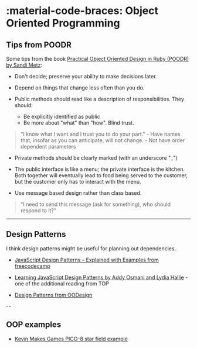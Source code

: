 :material-code-braces: Object Oriented Programming
========================
## Tips from POODR

Some tips from the book [Practical Object Oriented Design in Ruby (POODR) by Sandi Metz](https://www.poodr.com/):

- Don't decide; preserve your ability to make decisions later.

- Depend on things that change less often than you do.

- Public methods should read like a description of responsibilities. They should:

    - Be explicitly identified as public
    - Be more about "what" than "how". Blind trust.
 > "I know what I want and I trust you to do your part."
    - Have names that, insofar as you can anticipate, will not change.
    - Not have order dependent parameters

- Private methods should be clearly marked (with an underscore "_")

- The public interface is like a menu; the private interface is the kitchen. Both together will eventually lead to food being served to the customer, but the customer only has to interact with the menu.

- Use message based design rather than class based.
> "I need to send this message (ask for something), who should respond to it?"

---

## Design Patterns

I think design patterns might be useful for planning out dependencies.

- [JavaScript Design Patterns – Explained with Examples  from freecodecamp](https://www.freecodecamp.org/news/javascript-design-patterns-explained/)

- [Learning JavaScript Design Patterns by Addy Osmani and Lydia Hallie](https://www.patterns.dev/) -  one of the additional reading from TOP

- [Design Patterns from OODesign](https://www.oodesign.com/)

--

## OOP examples

- [Kevin Makes Games PICO-8 star field example](../gamedevNotes/pico-8/oop-in-pico8.md#Star%20field%20example)